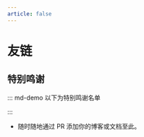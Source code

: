 ```yaml
---
article: false
---
```


# 友链

<SiteInfo
  name="午后南杂"
  desc="Enjoy when you can, and endure when you must."
  url="https://www.recoluan.com/"
  logo="https://vuepress-theme-reco.recoluan.com/icon_vuepress_reco.png"
/>
<SiteInfo
  name="vuepress-theme-reco"
  desc="A simple and beautiful vuepress Blog & Doc theme."
  url="https://vuepress-theme-reco.recoluan.com"
  logo="https://vuepress-theme-reco.recoluan.com/icon_vuepress_reco.png"
/>
<SiteInfo
  name="师叔の小窝"
  desc="人生没有后悔，我们只能尽力去不让自己后悔"
  url="https://blog.vlssu.com"
  logo="https://blog.vlssu.com/head.png"
  repo="https://github.com/vlssu/vlssu.github.io"
  preview="https://blog.vlssu.com/assets/images/blog_preview.png"
/>
<SiteInfo
  name="lazy's blog"
  desc="这个是lazy大佬的博客（超级好康的awa）"
  url="https://blog.imlazy.ink:233/"
  logo="https://q1.qlogo.cn/g?b=qq&nk=2211717435&s=640"
/>
<SiteInfo
  name="随意之光的博客"
  desc="这个是随意之光大佬的博客，metingAPI教程可以参考"
  url="https://blog.suiyil.cn/"
  logo="https://blog.suiyil.cn/avatar.png"
/>

## 特别鸣谢

::: md-demo 以下为特别鸣谢名单

<SiteInfo
  name="师叔の小窝"
  desc="人生没有后悔，我们只能尽力去不让自己后悔"
  url="https://blog.vlssu.com"
  logo="https://blog.vlssu.com/head.png"
  repo="https://github.com/vlssu/vlssu.github.io"
  preview="https://blog.vlssu.com/assets/images/blog_preview.png"
/>
<SiteInfo
  name="沃玛岛文档"
  desc="沃玛岛服务器是有关 b 站 up 主 Warma 的同人服务器"
  url="https://docs.warma.fans"
  logo="https://docs. warma.fans/img/logo.png"
  repo="https://github.com/docs-womadao/docs.womadao.top"
  preview="/wmddocs.png"
/>

:::

- 随时随地通过 PR 添加你的博客或文档至此。